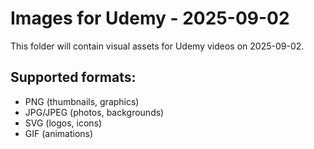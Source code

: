 # Images for Udemy - 2025-09-02

This folder will contain visual assets for Udemy videos on 2025-09-02.

## Supported formats:
- PNG (thumbnails, graphics)
- JPG/JPEG (photos, backgrounds)
- SVG (logos, icons)
- GIF (animations)
